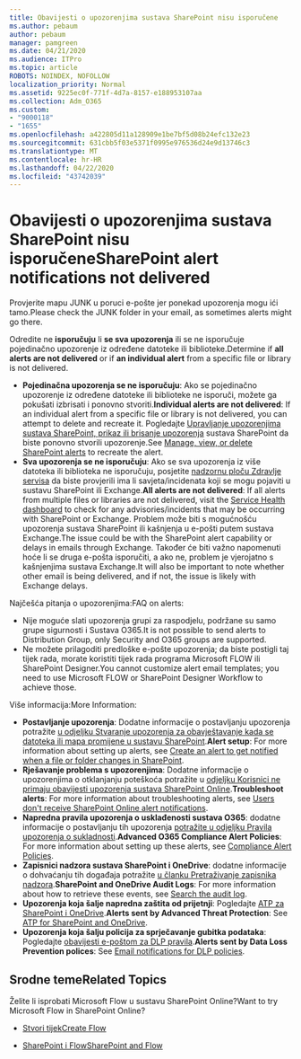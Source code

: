 ```yaml
---
title: Obavijesti o upozorenjima sustava SharePoint nisu isporučene
ms.author: pebaum
author: pebaum
manager: pamgreen
ms.date: 04/21/2020
ms.audience: ITPro
ms.topic: article
ROBOTS: NOINDEX, NOFOLLOW
localization_priority: Normal
ms.assetid: 9225ec0f-771f-4d7a-8157-e188953107aa
ms.collection: Adm_O365
ms.custom:
- "9000118"
- "1655"
ms.openlocfilehash: a422805d11a128909e1be7bf5d08b24efc132e23
ms.sourcegitcommit: 631cbb5f03e5371f0995e976536d24e9d13746c3
ms.translationtype: MT
ms.contentlocale: hr-HR
ms.lasthandoff: 04/22/2020
ms.locfileid: "43742039"
---
```

# <a name="sharepoint-alert-notifications-not-delivered"></a><span data-ttu-id="dbe14-102">Obavijesti o upozorenjima sustava SharePoint nisu isporučene</span><span class="sxs-lookup"><span data-stu-id="dbe14-102">SharePoint alert notifications not delivered</span></span>

<span data-ttu-id="dbe14-103">Provjerite mapu JUNK u poruci e-pošte jer ponekad upozorenja mogu ići tamo.</span><span class="sxs-lookup"><span data-stu-id="dbe14-103">Please check the JUNK folder in your email, as sometimes alerts might go there.</span></span>

<span data-ttu-id="dbe14-104">Odredite ne **isporučuju** li **se sva upozorenja** ili se ne isporučuje pojedinačno upozorenje iz određene datoteke ili biblioteke.</span><span class="sxs-lookup"><span data-stu-id="dbe14-104">Determine if **all alerts are not delivered** or if **an individual alert** from a specific file or library is not delivered.</span></span>

- <span data-ttu-id="dbe14-105">**Pojedinačna upozorenja se ne isporučuju**: Ako se pojedinačno upozorenje iz određene datoteke ili biblioteke ne isporuči, možete ga pokušati izbrisati i ponovno stvoriti.</span><span class="sxs-lookup"><span data-stu-id="dbe14-105">**Individual alerts are not delivered**: If an individual alert from a specific file or library is not delivered, you can attempt to delete and recreate it.</span></span> <span data-ttu-id="dbe14-106">Pogledajte [Upravljanje upozorenjima sustava SharePoint, prikaz ili brisanje upozorenja](https://support.office.com/article/manage-view-or-delete-sharepoint-alerts-99dfb19c-9a90-4a8c-aba1-aa8c8afb0de2) sustava SharePoint da biste ponovno stvorili upozorenje.</span><span class="sxs-lookup"><span data-stu-id="dbe14-106">See [Manage, view, or delete SharePoint alerts](https://support.office.com/article/manage-view-or-delete-sharepoint-alerts-99dfb19c-9a90-4a8c-aba1-aa8c8afb0de2) to recreate the alert.</span></span>
- <span data-ttu-id="dbe14-107">**Sva upozorenja se ne isporučuju**: Ako se sva upozorenja iz više datoteka ili biblioteka ne isporučuju, posjetite [nadzornu ploču Zdravlje servisa](https://admin.microsoft.com/AdminPortal/Home#/servicehealth) da biste provjerili ima li savjeta/incidenata koji se mogu pojaviti u sustavu SharePoint ili Exchange.</span><span class="sxs-lookup"><span data-stu-id="dbe14-107">**All alerts are not delivered**: If all alerts from multiple files or libraries are not delivered, visit the [Service Health dashboard](https://admin.microsoft.com/AdminPortal/Home#/servicehealth) to check for any advisories/incidents that may be occurring with SharePoint or Exchange.</span></span> <span data-ttu-id="dbe14-108">Problem može biti s mogućnošću upozorenja sustava SharePoint ili kašnjenja u e-pošti putem sustava Exchange.</span><span class="sxs-lookup"><span data-stu-id="dbe14-108">The issue could be with the SharePoint alert capability or delays in emails through Exchange.</span></span> <span data-ttu-id="dbe14-109">Također će biti važno napomenuti hoće li se druga e-pošta isporučiti, a ako ne, problem je vjerojatno s kašnjenjima sustava Exchange.</span><span class="sxs-lookup"><span data-stu-id="dbe14-109">It will also be important to note whether other email is being delivered, and if not, the issue is likely with Exchange delays.</span></span>

<span data-ttu-id="dbe14-110">Najčešća pitanja o upozorenjima:</span><span class="sxs-lookup"><span data-stu-id="dbe14-110">FAQ on alerts:</span></span>

- <span data-ttu-id="dbe14-111">Nije moguće slati upozorenja grupi za raspodjelu, podržane su samo grupe sigurnosti i Sustava O365.</span><span class="sxs-lookup"><span data-stu-id="dbe14-111">It is not possible to send alerts to Distribution Group, only Security and O365 groups are supported.</span></span>
- <span data-ttu-id="dbe14-112">Ne možete prilagoditi predloške e-pošte upozorenja; da biste postigli taj tijek rada, morate koristiti tijek rada programa Microsoft FLOW ili SharePoint Designer.</span><span class="sxs-lookup"><span data-stu-id="dbe14-112">You cannot customize alert email templates; you need to use Microsoft FLOW or SharePoint Designer Workflow to achieve those.</span></span>

<span data-ttu-id="dbe14-113">Više informacija:</span><span class="sxs-lookup"><span data-stu-id="dbe14-113">More Information:</span></span>

- <span data-ttu-id="dbe14-114">**Postavljanje upozorenja**: Dodatne informacije o postavljanju upozorenja potražite [u odjeljku Stvaranje upozorenja za obavještavanje kada se datoteka ili mapa promijene u sustavu SharePoint](https://support.office.com/article/create-an-alert-to-get-notified-when-a-file-or-folder-changes-in-sharepoint-e5a79e7b-a146-46da-a9ef-d65409ba8918).</span><span class="sxs-lookup"><span data-stu-id="dbe14-114">**Alert setup**: For more information about setting up alerts, see [Create an alert to get notified when a file or folder changes in SharePoint](https://support.office.com/article/create-an-alert-to-get-notified-when-a-file-or-folder-changes-in-sharepoint-e5a79e7b-a146-46da-a9ef-d65409ba8918).</span></span>
- <span data-ttu-id="dbe14-115">**Rješavanje problema s upozorenjima**: Dodatne informacije o upozorenjima o otklanjanju poteškoća potražite u [odjeljku Korisnici ne primaju obavijesti upozorenja sustava SharePoint Online](https://docs.microsoft.com/sharepoint/support/sites/no-alert-notifications).</span><span class="sxs-lookup"><span data-stu-id="dbe14-115">**Troubleshoot alerts**: For more information about troubleshooting alerts, see [Users don't receive SharePoint Online alert notifications](https://docs.microsoft.com/sharepoint/support/sites/no-alert-notifications).</span></span>
- <span data-ttu-id="dbe14-116">**Napredna pravila upozorenja o usklađenosti sustava O365**: dodatne informacije o postavljanju tih upozorenja [potražite u odjeljku Pravila upozorenja o sukladnosti](https://docs.microsoft.com/office365/securitycompliance/alert-policies).</span><span class="sxs-lookup"><span data-stu-id="dbe14-116">**Advanced O365 Compliance Alert Policies**: For more information about setting up these alerts, see [Compliance Alert Policies](https://docs.microsoft.com/office365/securitycompliance/alert-policies).</span></span>
- <span data-ttu-id="dbe14-117">**Zapisnici nadzora sustava SharePoint i OneDrive**: dodatne informacije o dohvaćanju tih događaja potražite [u članku Pretraživanje zapisnika nadzora](https://docs.microsoft.com/office365/securitycompliance/search-the-audit-log-in-security-and-compliance#search-the-audit-log).</span><span class="sxs-lookup"><span data-stu-id="dbe14-117">**SharePoint and OneDrive Audit Logs**: For more information about how to retrieve these events, see [Search the audit log](https://docs.microsoft.com/office365/securitycompliance/search-the-audit-log-in-security-and-compliance#search-the-audit-log).</span></span>
- <span data-ttu-id="dbe14-118">**Upozorenja koja šalje napredna zaštita od prijetnji**: Pogledajte [ATP za SharePoint i OneDrive](https://docs.microsoft.com/office365/securitycompliance/atp-for-spo-odb-and-teams).</span><span class="sxs-lookup"><span data-stu-id="dbe14-118">**Alerts sent by Advanced Threat Protection**: See [ATP for SharePoint and OneDrive](https://docs.microsoft.com/office365/securitycompliance/atp-for-spo-odb-and-teams).</span></span>
- <span data-ttu-id="dbe14-119">**Upozorenja koja šalju policija za sprječavanje gubitka podataka**: Pogledajte [obavijesti e-poštom za DLP pravila](https://docs.microsoft.com/office365/securitycompliance/use-notifications-and-policy-tips).</span><span class="sxs-lookup"><span data-stu-id="dbe14-119">**Alerts sent by Data Loss Prevention polices**: See [Email notifications for DLP policies](https://docs.microsoft.com/office365/securitycompliance/use-notifications-and-policy-tips).</span></span>

## <a name="related-topics"></a><span data-ttu-id="dbe14-120">Srodne teme</span><span class="sxs-lookup"><span data-stu-id="dbe14-120">Related Topics</span></span>

<span data-ttu-id="dbe14-121">Želite li isprobati Microsoft Flow u sustavu SharePoint Online?</span><span class="sxs-lookup"><span data-stu-id="dbe14-121">Want to try Microsoft Flow in SharePoint Online?</span></span>

- [<span data-ttu-id="dbe14-122">Stvori tijek</span><span class="sxs-lookup"><span data-stu-id="dbe14-122">Create Flow</span></span>](https://support.office.com/article/a9c3e03b-0654-46af-a254-20252e580d01)

- [<span data-ttu-id="dbe14-123">SharePoint i Flow</span><span class="sxs-lookup"><span data-stu-id="dbe14-123">SharePoint and Flow</span></span>](https://flow.microsoft.com//blog/sharepoint-and-flow/)
